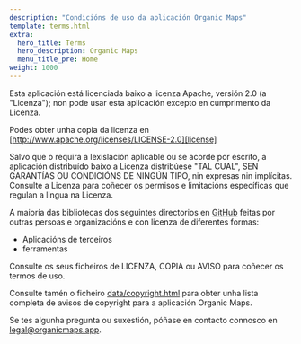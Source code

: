 ```yaml
---
description: "Condicións de uso da aplicación Organic Maps"
template: terms.html
extra:
  hero_title: Terms
  hero_description: Organic Maps 
  menu_title_pre: Home
weight: 1000
---
```


Esta aplicación está licenciada baixo a licenza Apache, versión 2.0 (a
"Licenza"); non pode usar esta aplicación excepto en cumprimento da Licenza.

Podes obter unha copia da licenza en
[http://www.apache.org/licenses/LICENSE-2.0][license]

Salvo que o requira a lexislación aplicable ou se acorde por escrito, a
aplicación distribuído baixo a Licenza distribúese "TAL CUAL", SEN GARANTÍAS
OU CONDICIÓNS DE NINGÚN TIPO, nin expresas nin implícitas. Consulte a
Licenza para coñecer os permisos e limitacións específicas que regulan a
lingua na Licenza.

A maioría das bibliotecas dos seguintes directorios en [GitHub][github]
feitas por outras persoas e organizacións e con licenza de diferentes
formas:

- Aplicacións de terceiros
- ferramentas

Consulte os seus ficheiros de LICENZA, COPIA ou AVISO para coñecer os termos
de uso.

Consulte tamén o ficheiro [data/copyright.html][copyright] para obter unha
lista completa de avisos de copyright para a aplicación Organic Maps.

Se tes algunha pregunta ou suxestión, póñase en contacto connosco en
[legal@organicmaps.app](mailto:legal@organicmaps.app).

[github]: https://github.com/organicmaps/organicmaps
[license]: http://www.apache.org/licenses/LICENSE-2.0
[copyright]: https://htmlpreview.github.io/?https://github.com/organicmaps/organicmaps/master/data/copyright.html
